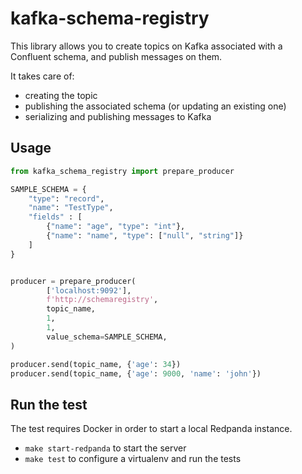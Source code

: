 # kafka-schema-registry

This library allows you to create topics on Kafka associated with a Confluent schema, and publish messages on them.

It takes care of:
* creating the topic
* publishing the associated schema (or updating an existing one)
* serializing and publishing messages to Kafka

## Usage

```python
from kafka_schema_registry import prepare_producer

SAMPLE_SCHEMA = {
    "type": "record",
    "name": "TestType",
    "fields" : [
        {"name": "age", "type": "int"},
        {"name": "name", "type": ["null", "string"]}
    ]
}


producer = prepare_producer(
        ['localhost:9092'],
        f'http://schemaregistry',
        topic_name,
        1,
        1,
        value_schema=SAMPLE_SCHEMA,
)

producer.send(topic_name, {'age': 34})
producer.send(topic_name, {'age': 9000, 'name': 'john'})
```

## Run the test

The test requires Docker in order to start a local Redpanda instance.

* `make start-redpanda` to start the server
* `make test` to configure a virtualenv and run the tests
